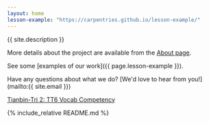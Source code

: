 ```yaml
---
layout: home
lesson-example: "https://carpentries.github.io/lesson-example/"
---
```


{{ site.description }}

More details about the project are available from the [About page](about).

See some [examples of our work]({{ page.lesson-example }}).

Have any questions about what we do? [We'd love to hear from you!](mailto:{{ site.email }})

<a href="">Tianbin-Tri 2: TT6 Vocab Competency</a>

{% include_relative README.md %}
